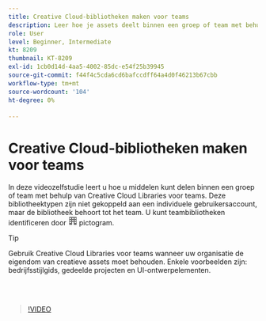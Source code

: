 ```yaml
---
title: Creative Cloud-bibliotheken maken voor teams
description: Leer hoe je assets deelt binnen een groep of team met behulp van Creative Cloud Libraries voor teams
role: User
level: Beginner, Intermediate
kt: 8209
thumbnail: KT-8209
exl-id: 1cb0d14d-4aa5-4002-85dc-e54f25b39945
source-git-commit: f44f4c5cda6cd6bafccdff64a4d0f46213b67cbb
workflow-type: tm+mt
source-wordcount: '104'
ht-degree: 0%

---
```


# Creative Cloud-bibliotheken maken voor teams

In deze videozelfstudie leert u hoe u middelen kunt delen binnen een groep of team met behulp van Creative Cloud Libraries voor teams. Deze bibliotheektypen zijn niet gekoppeld aan een individuele gebruikersaccount, maar de bibliotheek behoort tot het team. U kunt teambibliotheken identificeren door ![afbeelding samenstellen](assets/Smock_Building_18_N.png) pictogram.

>[!TIP]
>
>Gebruik Creative Cloud Libraries voor teams wanneer uw organisatie de eigendom van creatieve assets moet behouden. Enkele voorbeelden zijn: bedrijfsstijlgids, gedeelde projecten en UI-ontwerpelementen.

<br> 

>[!VIDEO](https://video.tv.adobe.com/v/335325?hidetitle=true)
